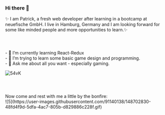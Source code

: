 ### Hi there 👋

✨ I am Patrick, a fresh web developer after learning in a bootcamp at neuefische GmbH. 
I live in Hamburg, Germany and I am looking forward for some like minded people and more opportunities to learn.✨
#
<br>
- 🌱 I’m currently learning React-Redux
<br>
- 👾 I’m trying to learn some basic game design and programming.
<br>
- 💬 Ask me about all you want - especially gaming.
<br>

![54vK](https://user-images.githubusercontent.com/91140138/148703087-5b73f8c5-52db-4679-8c7e-8e5cb7901678.gif)



#
<br>
Now come and rest with me a little by the bonfire:
<br>![5](https://user-images.githubusercontent.com/91140138/148702830-48fd4f9d-5dfa-4ac7-805b-d829886c228f.gif)
